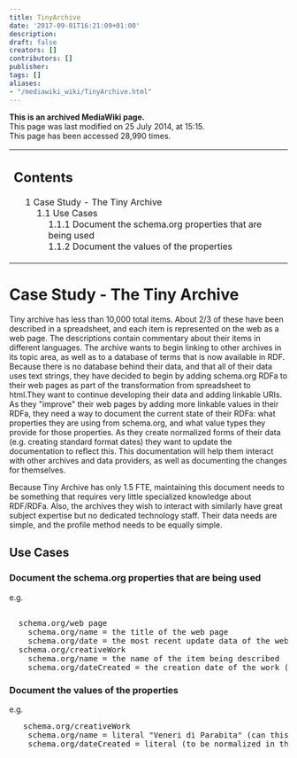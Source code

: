 ```yaml
---
title: TinyArchive
date: '2017-09-01T16:21:09+01:00'
description: 
draft: false
creators: []
contributors: []
publisher: 
tags: []
aliases:
- "/mediawiki_wiki/TinyArchive.html"
---
```


 **This is an archived MediaWiki page.**  
This page was last modified on 25 July 2014, at 15:15.  
This page has been accessed 28,990 times.

<table id="toc" class="toc">
  <tr>
    <td>
      <div id="toctitle">
        <h2>Contents</h2>
      </div>
      <ul>
        <li class="toclevel-1 tocsection-1">
          <a href="#Case_Study_-_The_Tiny_Archive"><span class="tocnumber">1</span> <span class="toctext">Case Study - The Tiny Archive</span></a>
          <ul>
            <li class="toclevel-2 tocsection-2">
              <a href="#Use_Cases"><span class="tocnumber">1.1</span> <span class="toctext">Use Cases</span></a>
              <ul>
                <li class="toclevel-3 tocsection-3"><a href="#Document_the_schema.org_properties_that_are_being_used"><span class="tocnumber">1.1.1</span> <span class="toctext">Document the schema.org properties that are being used</span></a></li>
                <li class="toclevel-3 tocsection-4"><a href="#Document_the_values_of_the_properties"><span class="tocnumber">1.1.2</span> <span class="toctext">Document the values of the properties</span></a></li>
              </ul>
            </li>
          </ul>
        </li>
      </ul>
    </td>
  </tr>
</table>

# Case Study - The Tiny Archive

Tiny archive has less than 10,000 total items. About 2/3 of these have been described in a spreadsheet, and each item is represented on the web as a web page. The descriptions contain commentary about their items in different languages. The archive wants to begin linking to other archives in its topic area, as well as to a database of terms that is now available in RDF. Because there is no database behind their data, and that all of their data uses text strings, they have decided to begin by adding schema.org RDFa to their web pages as part of the transformation from spreadsheet to html.They want to continue developing their data and adding linkable URIs. As they "improve" their web pages by adding more linkable values in their RDFa, they need a way to document the current state of their RDFa: what properties they are using from schema.org, and what value types they provide for those properties. As they create normalized forms of their data (e.g. creating standard format dates) they want to update the documentation to reflect this. This documentation will help them interact with other archives and data providers, as well as documenting the changes for themselves.

Because Tiny Archive has only 1.5 FTE, maintaining this document needs to be something that requires very little specialized knowledge about RDF/RDFa. Also, the archives they wish to interact with similarly have great subject expertise but no dedicated technology staff. Their data needs are simple, and the profile method needs to be equally simple.

## Use Cases

### Document the schema.org properties that are being used

e.g.

<pre>

  schema.org/web page
	schema.org/name = the title of the web page
	schema.org/date = the most recent update data of the web page
  schema.org/creativeWork
	schema.org/name = the name of the item being described
	schema.org/dateCreated = the creation date of the work (estimated)</pre>
### Document the values of the properties

e.g.

<pre>
   schema.org/creativeWork
	schema.org/name = literal "Veneri di Parabita" (can this get a language code?)
	schema.org/dateCreated = literal (to be normalized in the future) e.g. "300-200 BC"</pre>

